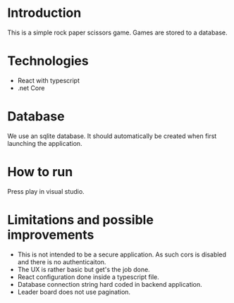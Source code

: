 # Introduction

This is a simple rock paper scissors game. Games are stored to a database.

# Technologies

- React with typescript
- .net Core

# Database

We use an sqlite database. It should automatically be created when first launching the application.

# How to run

Press play in visual studio.

# Limitations and possible improvements

- This is not intended to be a secure application. As such cors is disabled and there is no authenticaiton.
- The UX is rather basic but get's the job done.
- React configuration done inside a typescript file.
- Database connection string hard coded in backend application.
- Leader board does not use pagination.